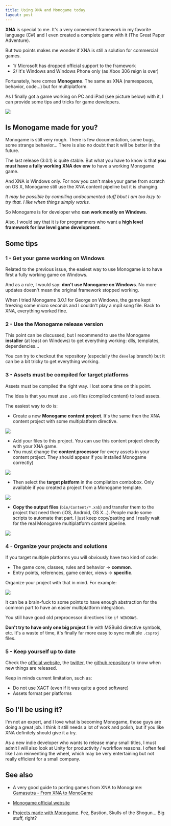 ```yaml
---
title: Using XNA and Monogame today
layout: post
---
```


**XNA** is special to me. It's a very convenient framework in my favorite language (C#) and I even created a complete game with it (The Great Paper Adventure).

But two points makes me wonder if XNA is still a solution for commercial games.

- 1/ Microsoft has dropped official support to the framework
- 2/ It's Windows and Windows Phone only (as Xbox 306 reign is over)

Fortunately, here comes **Monogame**. The same as XNA (namespaces, behavior, code...) but for multiplatform.

As I finally got a game working on PC and iPad (see picture below) with it, I can provide some tips and tricks for game developers.

<img src="{{site.url}}/static/content/posts/2013-06-18/pon-ipad-pc.jpg" />

## Is Monogame made for you?

Monogame is still very rough. There is few documentation, some bugs, some strange behavior... There is also no doubt that it will be better in the future.

The last release (3.0.1) is quite stable. But what you have to know is that **you must have a fully working XNA dev env** to have a working Monogame game.

And XNA is Windows only. For now you can't make your game from scratch on OS X, Monogame still use the XNA content pipeline but it is changing. 

*It may be possible by compiling undocumented stuff bbut I am too lazy to try that. I like when things simply works.*   

So Monogame is for developer who **can work mostly on Windows**.

Also, I would say that it is for programmers who want a **high level framework for low level game development**.

## Some tips

### 1 - Get your game working on Windows

Related to the previous issue, the easiest way to use Monogame is to have first a fully working game on Windows. 

And as a rule, I would say: **don't use Monogame on Windows**. No more updates doesn't mean the original framework stopped working.

When I tried Monogame 3.0.1 for George on Windows, the game kept freezing some micro seconds and I couldn't play a mp3 song file. Back to XNA, everything worked fine.

### 2 - Use the Monogame release version

This point can be discussed, but I recommend to use the Monogame **installer** (at least on Windows) to get everything working: dlls, templates, dependencies…

You can try to checkout the repository (especially the ``develop`` branch) but it can be a bit tricky to get everything working.


### 3 - Assets must be compiled for target platforms

Assets must be compiled the right way. I lost some time on this point.

The idea is that you must use ``.xnb`` files (compiled content) to load assets.

The easiest way to do is:

- Create a new **Monogame content project**. It's the same then the XNA content project with some multiplatform directive.

<img src="{{site.url}}/static/content/posts/2013-06-18/content_project.png" />


- Add your files to this project. You can use this content project directly with your XNA game.
- You must change the **content processor** for every assets in your content project. They should appear if you installed Monogame correctly)

<img src="{{site.url}}/static/content/posts/2013-06-18/processor.png" />

- Then select the **target platform** in the compilation combobox. Only available if you created a project from a Monogame template.

<img src="{{site.url}}/static/content/posts/2013-06-18/targets.png" />

- **Copy the output files** (``bin/Content/*.xnb``) and transfer them to the project that need them (iOS, Android, OS X...). People made some scripts to automate that part. I just keep copy/pasting and I really wait for the real Monogame multiplatform content pipeline. 

<img src="{{site.url}}/static/content/posts/2013-06-18/content_ios.png" />

### 4 - Organize your projects and solutions

If you target multiple platforms you will obviously have two kind of code: 

- The game core, classes, rules and behavior -> **common**.
- Entry points, references, game center, views -> **specific**.

Organize your project with that in mind.
For example: 

<img src="{{site.url}}/static/content/posts/2013-06-18/projects_and_solutions.png" />

It can be a brain-fuck to some points to have enough abstraction for the common part to have an easier multiplatform integration. 

You still have good old preprocessor directives like ``if WINDOWS``.

**Don't try to have only one big project** file with MSBuild directive symbols, etc. It's a waste of time, it's finally far more easy to sync multiple ``.csproj`` files.

### 5 - Keep yourself up to date 

Check the [official website](http://monogame.net/), the [twitter](https://twitter.com/MonoGameTeam), the [github repository](https://github.com/mono/MonoGame) to know when new things are released.

Keep in minds current limitation, such as:

- Do not use XACT (even if it was quite a good software)
- Assets format per platforms


## So I'll be using it?

I'm not an expert, and I love what is becoming Monogame, those guys are doing a great job. I think it still needs a lot of work and polish, but if you like XNA definitely should give it a try.

As a new indie developer who wants to release many small titles, I must admit I will also look at Unity for productivity / workflow reasons. I often feel like I am reinventing the wheel, which may be very entertaining but not really efficient for a small company.

## See also

- A very good guide to porting games from XNA to Monogame: [Gamasutra - From XNA to MonoGame](http://www.gamasutra.com/view/feature/192209/from_xna_to_monogame.php)

- [Monogame official website](http://monogame.net/) 

- [Projects made with Monogame](http://monogame.net/showcase). Fez, Bastion, Skulls of the Shogun... Big stuff, right?
